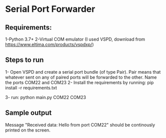 # Serial Port Forwarder
## Requirements:
1-Python 3.7+
2-Virtual COM emulator (I used VSPD, download from https://www.eltima.com/products/vspdxp/)

## Steps to run
1- Open VSPD and create a serial port bundle (of type Pair). Pair means that whatever sent on any of paired ports will be forwarded to the other. Name the ports COM22 and COM23
2- Install the requirements by running:
    pip install -r requirements.txt

3- run: python main.py COM22 COM23

## Sample output
Message "Received data: Hello from port COM22" should be continously printed on the screen.
